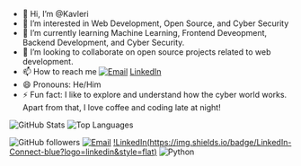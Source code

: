 - 👋 Hi, I’m @Kavleri
- 👀 I’m interested in Web Development, Open Source, and Cyber Security
- 🌱 I’m currently learning Machine Learning, Frontend Deveopment, Backend Development, and Cyber Security.
- 💞️ I’m looking to collaborate on open source projects related to web development.
- 📫 How to reach me [![Email](https://img.shields.io/badge/Email-emailkamu%40example.com-blue?logo=gmail&logoColor=white)](mailto:emailkamu@example.com)
 [LinkedIn](https://www.linkedin.com/in/muhammad-hisyam-alfaris-529465332?)
- 😄 Pronouns: He/Him
- ⚡ Fun fact: I like to explore and understand how the cyber world works. Apart from that, I love coffee and coding late at night!

<!---
Kavleri/Kavleri is a ✨ special ✨ repository because its `README.md` (this file) appears on your GitHub profile.
You can click the Preview link to take a look at your changes.
--->
![GitHub Stats](https://github-readme-stats.vercel.app/api?username=Kavleri&show_icons=true&theme=radical)
![Top Languages](https://github-readme-stats.vercel.app/api/top-langs/?username=Kavleri&layout=compact&theme=radical)

![GitHub followers](https://img.shields.io/github/followers/Kavleri?label=Kavleri&style=social)
[![Email](https://img.shields.io/badge/Email-emailkamu%40example.com-blue?logo=gmail&logoColor=white)](mailto:muhammadhisyamalfaris2085@gmail.com)
[!LinkedIn(https://img.shields.io/badge/LinkedIn-Connect-blue?logo=linkedin&style=flat)](https://www.linkedin.com/in/muhammad-hisyam-alfaris-529465332?)
![Python](https://img.shields.io/badge/Python-Expert-green?logo=python&style=flat)

